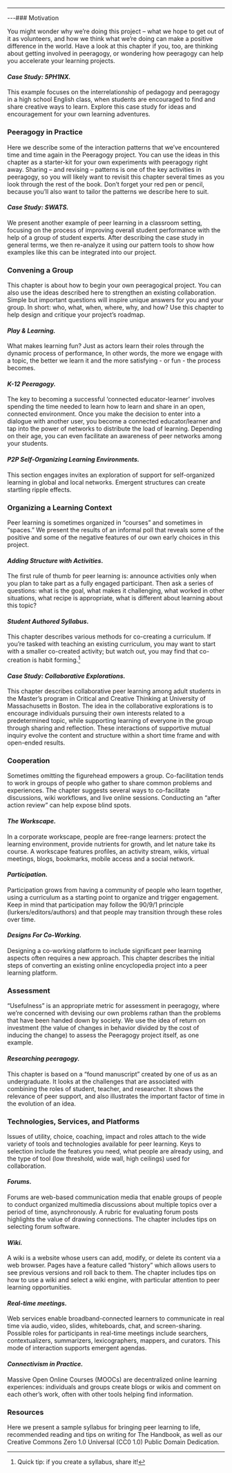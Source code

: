 ---
---### Motivation

You might wonder why we’re doing this project – what we hope to get out
of it as volunteers, and how we think what we’re doing can make a
positive difference in the world. Have a look at this chapter if you,
too, are thinking about getting involved in peeragogy, or wondering how
peeragogy can help you accelerate your learning projects.

#### *Case Study: 5PH1NX.*

This example focuses on the interrelationship of pedagogy and peeragogy
in a high school English class, when students are encouraged to find and
share creative ways to learn. Explore this case study for ideas and
encouragement for your own learning adventures.

### Peeragogy in Practice

Here we describe some of the interaction patterns that we’ve encountered
time and time again in the Peeragogy project. You can use the ideas in
this chapter as a starter-kit for your own experiments with peeragogy
right away. Sharing – and revising – patterns is one of the key
activities in peeragogy, so you will likely want to revisit this chapter
several times as you look through the rest of the book. Don’t forget
your red pen or pencil, because you’ll also want to tailor the patterns
we describe here to suit.

#### *Case Study: SWATS.*

We present another example of peer learning in a classroom setting,
focusing on the process of improving overall student performance with
the help of a group of student experts. After describing the case study
in general terms, we then re-analyze it using our pattern tools to show
how examples like this can be integrated into our project.

### Convening a Group

This chapter is about how to begin your own peeragogical project. You
can also use the ideas described here to strengthen an existing
collaboration. Simple but important questions will inspire unique
answers for you and your group. In short: who, what, when, where, why,
and how? Use this chapter to help design and critique your project’s
roadmap.

#### *Play & Learning.*

What makes learning fun? Just as actors learn their roles through the
dynamic process of performance, In other words, the more we engage with
a topic, the better we learn it and the more satisfying - or fun - the
process becomes.

#### *K-12 Peeragogy.*

The key to becoming a successful ‘connected educator-learner’ involves
spending the time needed to learn how to learn and share in an open,
connected environment. Once you make the decision to enter into a
dialogue with another user, you become a connected educator/learner and
tap into the power of networks to distribute the load of learning.
Depending on their age, you can even facilitate an awareness of peer
networks among your students.

#### *P2P Self-Organizing Learning Environments.*

This section engages invites an exploration of support for
self-organized learning in global and local networks. Emergent
structures can create startling ripple effects.

### Organizing a Learning Context

Peer learning is sometimes organized in “courses” and sometimes in
“spaces.” We present the results of an informal poll that reveals some
of the positive and some of the negative features of our own early
choices in this project.

#### *Adding Structure with Activities.*

The first rule of thumb for peer learning is: announce activities only
when you plan to take part as a fully engaged participant. Then ask a
series of questions: what is the goal, what makes it challenging, what
worked in other situations, what recipe is appropriate, what is
different about learning about this topic?

#### *Student Authored Syllabus.*

This chapter describes various methods for co-creating a curriculum. If
you’re tasked with teaching an existing curriculum, you may want to
start with a smaller co-created activity; but watch out, you may find
that co-creation is habit forming.[^1]

#### *Case Study: Collaborative Explorations.*

This chapter describes collaborative peer learning among adult students
in the Master’s program in Critical and Creative Thinking at University
of Massachusetts in Boston. The idea in the collaborative explorations
is to encourage individuals pursuing their own interests related to a
predetermined topic, while supporting learning of everyone in the group
through sharing and reflection. These interactions of supportive mutual
inquiry evolve the content and structure within a short time frame and
with open-ended results.

### Cooperation

Sometimes omitting the figurehead empowers a group. Co-facilitation
tends to work in groups of people who gather to share common problems
and experiences. The chapter suggests several ways to co-facilitate
discussions, wiki workflows, and live online sessions. Conducting an
“after action review” can help expose blind spots.

#### *The Workscape.*

In a corporate workscape, people are free-range learners: protect the
learning environment, provide nutrients for growth, and let nature take
its course. A workscape features profiles, an activity stream, wikis,
virtual meetings, blogs, bookmarks, mobile access and a social network.

#### *Participation.*

Participation grows from having a community of people who learn
together, using a curriculum as a starting point to organize and trigger
engagement. Keep in mind that participation may follow the 90/9/1
principle (lurkers/editors/authors) and that people may transition
through these roles over time.

#### *Designs For Co-Working.*

Designing a co-working platform to include significant peer learning
aspects often requires a new approach. This chapter describes the
initial steps of converting an existing online encyclopedia project into
a peer learning platform.

### Assessment

“Usefulness” is an appropriate metric for assessment in peeragogy, where
we’re concerned with devising our own problems rathan than the problems
that have been handed down by society. We use the idea of return on
investment (the value of changes in behavior divided by the cost of
inducing the change) to assess the Peeragogy project itself, as one
example.

#### *Researching peeragogy.*

This chapter is based on a “found manuscript” created by one of us as an
undergraduate. It looks at the challenges that are associated with
combining the roles of student, teacher, and researcher. It shows the
relevance of peer support, and also illustrates the important factor of
time in the evolution of an idea.

### Technologies, Services, and Platforms

Issues of utility, choice, coaching, impact and roles attach to the wide
variety of tools and technologies available for peer learning. Keys to
selection include the features you need, what people are already using,
and the type of tool (low threshold, wide wall, high ceilings) used for
collaboration.

#### *Forums.*

Forums are web-based communication media that enable groups of people to
conduct organized multimedia discussions about multiple topics over a
period of time, asynchronously. A rubric for evaluating forum posts
highlights the value of drawing connections. The chapter includes tips
on selecting forum software.

#### *Wiki.*

A wiki is a website whose users can add, modify, or delete its content
via a web browser. Pages have a feature called “history” which allows
users to see previous versions and roll back to them. The chapter
includes tips on how to use a wiki and select a wiki engine, with
particular attention to peer learning opportunities.

#### *Real-time meetings.*

Web services enable broadband-connected learners to communicate in real
time via audio, video, slides, whiteboards, chat, and screen-sharing.
Possible roles for participants in real-time meetings include searchers,
contextualizers, summarizers, lexicographers, mappers, and curators.
This mode of interaction supports emergent agendas.

#### *Connectivism in Practice.*

Massive Open Online Courses (MOOCs) are decentralized online learning
experiences: individuals and groups create blogs or wikis and comment on
each other’s work, often with other tools helping find information.

### Resources

Here we present a sample syllabus for bringing peer learning to life,
recommended reading and tips on writing for The Handbook, as well as our
Creative Commons Zero 1.0 Universal (CC0 1.0) Public Domain Dedication.

[^1]: Quick tip: if you create a syllabus, share it!


